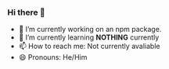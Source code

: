 ### Hi there 👋


- 🔭 I’m currently working on an npm package.
- 🌱 I’m currently learning **NOTHING** currently
- 📫 How to reach me: Not currently avaliable
- 😄 Pronouns: He/Him

